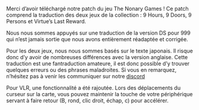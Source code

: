 Merci d’avoir téléchargé notre patch du jeu The Nonary Games ! Ce patch comprend la traduction des deux jeux de la collection : 9 Hours, 9 Doors, 9 Persons et Virtue’s Last Reward.


Nous nous sommes appuyés sur une traduction de la version DS pour 999 qui n’est jamais sortie que nous avons entièrement réadaptée et corrigée.


Pour les deux jeux, nous nous sommes basés sur le texte japonais. Il risque donc d’y avoir de nombreuses différences avec la version anglaise.
Cette traduction est une fantraduction amateure, il est donc possible d’y trouver quelques erreurs ou des phrases maladroites.
Si vous en remarquez, n’hésitez pas à venir les communiquer sur notre [discord](https://discord.gg/FdyDJPSa6r)


Pour VLR, une fonctionnalité a été rajoutée. Lors des déplacements du curseur sur la carte, vous pouvez maintenir la touche de votre périphérique servant à faire retour (B, rond, clic droit, échap, c) pour accélérer.